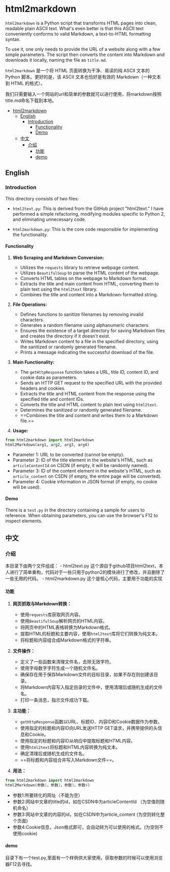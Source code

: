 # html2markdown

`html2markdown` is a Python script that transforms HTML pages into clean, readable plain ASCII text. What's even better is that this ASCII text conveniently conforms to valid Markdown, a text-to-HTML formatting syntax.

To use it, one only needs to provide the URL of a website along with a few simple parameters. The script then converts the content into Markdown and downloads it locally, naming the file as `title.md`.

`html2markdown` 是一个将 HTML 页面转换为干净、易读的纯 ASCII 文本的 Python 脚本。更好的是，该 ASCII 文本也恰好是有效的 Markdown（一种文本到 HTML 的格式）。

我们只需要输入一个网站的url和简单的参数就可以进行使用，将markdown按照title.md命名下载到本地。

- [html2markdown](#html2markdown)
  - [English](#english)
    - [Introduction](#introduction)
      - [Functionality](#functionality)
      - [Demo](#demo)
  - [中文](#中文)
    - [介绍](#介绍)
      - [功能](#功能)
      - [demo](#demo-1)

## English

### Introduction

This directory consists of two files:

- `html2text.py`: This is derived from the GitHub project "html2text." I have performed a simple refactoring, modifying modules specific to Python 2, and eliminating unnecessary code.
  
- `html2markdown.py`: This is the core code responsible for implementing the functionality.

#### Functionality

1. **Web Scraping and Markdown Conversion:**
   - Utilizes the `requests` library to retrieve webpage content.
   - Utilizes `BeautifulSoup` to parse the HTML content of the webpage.
   - Converts HTML tables on the webpage to Markdown format.
   - Extracts the title and main content from HTML, converting them to plain text using the `html2text` library.
   - Combines the title and content into a Markdown-formatted string.

2. **File Operations:**
   - Defines functions to sanitize filenames by removing invalid characters.
   - Generates a random filename using alphanumeric characters.
   - Ensures the existence of a target directory for saving Markdown files and creates the directory if it doesn't exist.
   - Writes Markdown content to a file in the specified directory, using the sanitized or randomly generated filename.
   - Prints a message indicating the successful download of the file.

3. **Main Functionality:**
   - The `getHttpResponse` function takes a URL, title ID, content ID, and cookie data as parameters.
   - Sends an HTTP GET request to the specified URL with the provided headers and cookies.
   - Extracts the title and HTML content from the response using the specified title and content IDs.
   - Converts the title and HTML content to plain text using `html2text`.
   - Determines the sanitized or randomly generated filename.
   - ==Combines the title and content and writes them to a Markdown file.==

4. **Usage:**

```python
from html2markdown import html2markdown
html2Markdown(arg1, arg2, arg3, arg4)
```
- Parameter 1: URL to be converted (cannot be empty).
- Parameter 2: ID of the title element in the website's HTML, such as `articleContentId` on CSDN (if empty, it will be randomly named).
- Parameter 3: ID of the content element in the website's HTML, such as `article_content` on CSDN (if empty, the entire page will be converted).
- Parameter 4: Cookie information in JSON format (if empty, no cookie will be used).

#### Demo

There is a `test.py` in the directory containing a sample for users to reference. When obtaining parameters, you can use the browser's F12 to inspect elements.

## 中文

### 介绍

本目录下由两个文件组成：
    - html2text.py 这个源自于github项目html2text，本人进行了简单重构，代码对于一些只用于python2的模块进行了修改，并且删除了一些无用的代码。
    - html2markdown.py 这个是核心代码，主要用于功能的实现

#### 功能

1. **网页抓取与Markdown转换：**
   - 使用`requests`库获取网页内容。
   - 使用`BeautifulSoup`解析网页的HTML内容。
   - 将网页中的HTML表格转换为Markdown格式。
   - 提取HTML的标题和主要内容，使用`html2text`库将它们转换为纯文本。
   - 将标题和内容组合成Markdown格式的字符串。

2. **文件操作：**
   - 定义了一些函数来清理文件名，去除无效字符。
   - 使用字母数字字符生成一个随机文件名。
   - 确保存在用于保存Markdown文件的目标目录，如果不存在则创建该目录。
   - 将Markdown内容写入指定目录的文件中，使用清理后或随机生成的文件名。
   - 打印一条消息，指示文件成功下载。

3. **主功能：**
   - `getHttpResponse`函数以URL、标题ID、内容ID和Cookie数据作为参数。
   - 使用指定的标题和内容ID向URL发送HTTP GET请求，并携带提供的头信息和Cookie。
   - 使用指定的标题和内容ID从响应中提取标题和HTML内容。
   - 使用`html2text`将标题和HTML内容转换为纯文本。
   - 确定清理后或随机生成的文件名。
   - ==将标题和内容组合并写入Markdown文件==。

4. **用法：**

```python
from html2markdown import html2markdown
html2Markdown(参数1，参数2，参数3，参数4)
```

- 参数1:所要转化的网址（不能为空）
- 参数2:网站中文章的title的id，如在CSDN中为articleContentId （为空值则随机命名）
- 参数3:网站中文章的内容的id，如在CSDN中为article_content (为空则转化整个页面)
- 参数4:Cookie信息，Json格式即可，会自动转为可以使用的格式。(为空则不使用cookie)


#### demo

目录下有一个test.py,里面有一个样例供大家使用，获取参数的时候可以使用浏览器F12去寻找。
